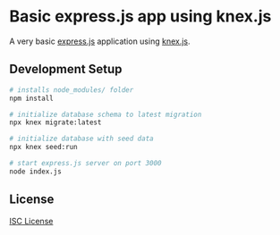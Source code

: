 # Basic express.js app using knex.js

A very basic [express.js] application using [knex.js].

[express.js]:https://expressjs.com/
[knex.js]:http://knexjs.org/

## Development Setup

```sh
# installs node_modules/ folder
npm install

# initialize database schema to latest migration
npx knex migrate:latest

# initialize database with seed data
npx knex seed:run

# start express.js server on port 3000
node index.js
```

## License

[ISC License](LICENSE.md)
